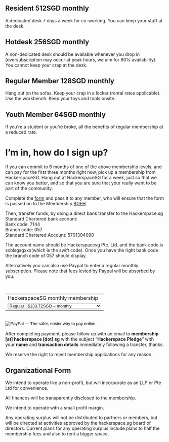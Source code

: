 ## Resident 512SGD monthly

A dedicated desk 7 days a week for co-working. You can keep your stuff at the desk.

## Hotdesk 256SGD monthly

A non-dedicated desk should be available whenever you drop in (oversubscription may occur at peak hours, we aim for 90% availability). You cannot keep your crap at the desk.

## Regular Member 128SGD monthly

Hang out on the sofas. Keep your crap in a locker (rental rates applicable).
Use the workbench. Keep your toys and tools onsite.

## Youth Member 64SGD monthly

If you’re a student or you’re broke, all the benefits of regular membership at a reduced rate.


# I’m in, how do I sign up?

<p>If you can commit to 6 months of one of the above membership levels, and can pay for the first three months right now, pick up a membership from HackerspaceSG. Hang out at HackerspaceSG for a week, just so that we can know you better, and so that you are sure that your really want to be part of the community.</p>

<p>Complete the <a href="MembershipAgreement.pdf" target="_blank">form</a> and pass it to any member, who will ensure that the form is passed on to the Membership <a href="http://en.wikipedia.org/wiki/Bastard_Operator_From_Hell">BOFH</a>.</p>

<p>Then, transfer funds, by doing a direct bank transfer to the Hackerspace.sg Standard Chartered bank account:<br>
Bank code: 7144<br>
Branch code: 057<br>
Standard Chartered Account: 5701304090</p>
<p>The account name should be Hackerspacesg Pte. Ltd. and the bank code is scblsgsgxxx(which is the swift code). Once you have the right bank code the branch code of 057 should display.</p>
<p>Alternatively you can also use Paypal to enter a regular monthly subscription. Please note that fees levied by Paypal will be absorbed by you.</p>

<form action="https://www.paypal.com/cgi-bin/webscr" method="post"><input type="hidden" name="cmd" value="_s-xclick"><br>
<input type="hidden" name="hosted_button_id" value="6YY74YT8UKT9E"><p></p>
<table>
<tbody>
<tr>
<td><input type="hidden" name="on0" value="HackerspaceSG monthly membership">HackerspaceSG monthly membership</td>
</tr>
<tr>
<td>
<select name="os0">
<option value="Regular">Regular : $133.72SGD – monthly</option>
<option value="Youth/Starving hacker">Youth/Starving hacker : $67.12SGD – monthly</option>
<option value="Hotdesker">Hotdesker : $266.91SGD – monthly</option>
<option value="Resident">Resident : $533.30SGD – monthly</option>
</select>
</td>
</tr>
</tbody>
</table>
<p><input type="hidden" name="currency_code" value="SGD"><br>
<input type="image" alt="PayPal — The safer, easier way to pay online." name="submit" src="https://www.paypalobjects.com/en_GB/SG/i/btn/btn_subscribeCC_LG.gif"><br>
<img alt="" src="https://www.paypalobjects.com/en_GB/i/scr/pixel.gif" width="1" height="1" border="0"></p>
</form>


<p>After completing payment, please follow up with an email to&nbsp;<strong>membership [at] hackerspace [dot] sg</strong>&nbsp;with the subject “<strong>Hackerspace Pledge</strong>” with your&nbsp;<strong>name</strong>&nbsp;and&nbsp;<strong>transaction details</strong>&nbsp;immediately following a transfer, thanks.</p>
<p>We reserve the right to reject membership applications for any reason.</p>
<h2>Organizational Form</h2>
<p>We intend to operate like a non-profit, but will incorporate as an LLP or Pte Ltd for convenience.</p>
<p>All finances will be transparently disclosed to the membership.</p>
<p>We intend to operate with a small profit margin.</p>
<p>Any operating surplus will not be distributed to partners or members, but will be directed at activities approved by the hackerspace.sg board of directors. Current plans for any operating surplus include plans to half the membership fees and also to rent a bigger space.</p>

